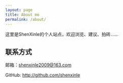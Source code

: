 ```yaml
---
layout: page
title: About me
permalink: /about/
---
```


这里是ShenXinle的个人站点，欢迎浏览、建议、拍砖……

<h2>联系方式</h2>
<p>邮箱：<a href="mailto:shenxinle2009@163.com?subject=Hello, Shen&body=Nice to meet you~">shenxinle2009@163.com</a></p>
<p>GitHub: <a href="http://github.com/shenxinle">http://github.com/shenxinle</a></p>
